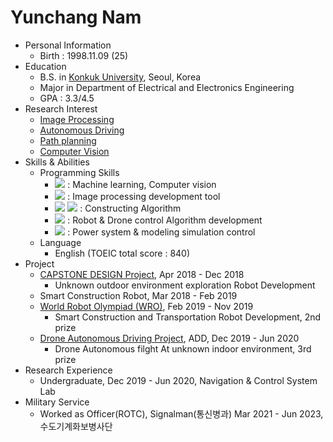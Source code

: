 # Yunchang Nam

+ Personal Information
  + Birth : 1998.11.09 (25)
+ Education
  + B.S. in [Konkuk University](http://www.konkuk.ac.kr/do/Index.do), Seoul, Korea
  + Major in Department of Electrical and Electronics Engineering
  + GPA : 3.3/4.5
+ Research Interest
  + [Image Processing](https://drive.google.com/drive/u/0/folders/1cH5Z85rf60JAgjShdHixzE8CH1UV66tn)
  + [Autonomous Driving](https://drive.google.com/drive/u/0/folders/14anUIUmdIHjcUGatvUqN0vo60ltGrlVj)
  + [Path planning](https://drive.google.com/drive/u/0/folders/1i7RBXFq3Or_vdYCXiknowsuvPSyHJVVm)
  + [Computer Vision](https://drive.google.com/drive/u/0/folders/11MhkZ6xFQvJ5AjkI7KyKtH12pDWVCUB2)
+ Skills & Abilities
  + Programming Skills
    * <img src="https://img.shields.io/badge/Python-3776AB?style=flat-square&logo=Python&logoColor=white"/></a> : Machine learning, Computer vision
    * <img src="https://img.shields.io/badge/Pytorch-EE4C2C?style=flat-square&logo=Pytorch&logoColor=white"/> : Image processing development tool
    * <img src="https://img.shields.io/badge/C-A8B9CC?style=flat-square&logo=c%2B%2B&logoColor=white"/></a> <img src="https://img.shields.io/badge/C++-00599C?style=flat-square&logo=c&logoColor=white"/></a> : Constructing Algorithm
    * <img src="https://img.shields.io/badge/ROS-22314E?style=flat-square&logo=ROS&logoColor=white"/></a> : Robot & Drone control Algorithm development
    * <img src="https://img.shields.io/badge/LabView-FFDB00?style=flat-square&logo=LabView&logoColor=white"/></a> : Power system & modeling simulation control
  + Language
    * English (TOEIC total score : 840)
+ Project
  * [CAPSTONE DESIGN Project](https://1stcapstone.netlify.app/), Apr 2018 - Dec 2018
    - Unknown outdoor environment exploration Robot Development
  * Smart Construction Robot, Mar 2018 - Feb 2019
  * [World Robot Olympiad (WRO)](https://drive.google.com/drive/u/0/folders/1WNLXWpKy_xoxFxGZ2nR_WsghixLyfmwl), Feb 2019 - Nov 2019
    - Smart Construction and Transportation Robot Development, 2nd prize
  * [Drone Autonomous Driving Project](https://drive.google.com/drive/u/0/folders/1vNGgogu4ZQOPip7-RIRTy5SnUZY1Qtgw), ADD, Dec 2019 - Jun 2020
    - Drone Autonomous filght At unknown indoor environment, 3rd prize
+ Research Experience
  * Undergraduate, Dec 2019 - Jun 2020, Navigation & Control System Lab
+ Military Service
  * Worked as Officer(ROTC), Signalman(통신병과) Mar 2021 - Jun 2023, 수도기계화보병사단
